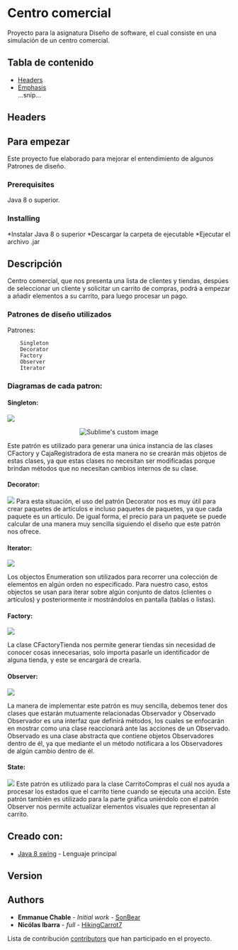 # Centro comercial

Proyecto para la asignatura Diseño de software, el cual consiste en una simulación de un centro comercial.

## Tabla de contenido

- [Headers](#header)
- [Emphasis](#emphasis)  
...snip...    
## Headers

## Para empezar

Este proyecto fue elaborado para mejorar el entendimiento de algunos Patrones de diseño.

### Prerequisites

Java 8 o superior.


### Installing
*Instalar Java 8 o superior
*Descargar la carpeta de ejecutable
*Ejecutar el archivo .jar

## Descripción
Centro comercial, que nos presenta una lista de clientes y tiendas, despúes de seleccionar un cliente y solicitar un carrito de compras, podrá a empezar a añadir elementos a su carrito, para luego procesar un pago.

### Patrones de diseño utilizados

Patrones:

```
    Singleton
    Decorator
    Factory
    Observer
    Iterator
```

### Diagramas de cada patron:

#### Singleton:
![](Diagramas/singleton/DiagramaClases.png)

<p align="center">
  <img src="https://github.com/SonBear/Proyecto_DisSoft/blob/master/Diagramas/singleton/DiagramaClases.png?raw=true" alt="Sublime's custom image"/>
</p>

Este patrón es utilizado para generar una única instancia de las clases CFactory y CajaRegistradora de esta manera no se crearán más objetos de estas clases, ya que estas clases no necesitan ser modificadas porque brindan métodos que no necesitan cambios internos de su clase.


#### Decorator:
![](Diagramas/decorator/DiagramaClases.png)
Para esta situación, el uso del patrón Decorator nos es muy útil para crear paquetes de artículos e incluso paquetes de paquetes, ya que cada paquete es un artículo. De igual forma, el precio para un paquete se puede calcular de una manera muy sencilla siguiendo el diseño que este patrón nos ofrece.	 



#### Iterator:
![](Diagramas/iterator/DiagramaClases.png)

Los objectos Enumeration<T> son utilizados para recorrer una colección de elementos en algún orden no especificado. Para nuestro caso, estos objectos se usan para iterar sobre algún conjunto de datos (clientes o artículos) y posteriormente ir mostrándolos en pantalla (tablas o listas).


#### Factory:
![](Diagramas/factory/DiagramaClases.png)

La clase CFactoryTienda nos permite generar tiendas sin necesidad de conocer cosas innecesarias, solo importa pasarle un identificador de alguna tienda, y este se encargará de crearla.


#### Observer:
![](Diagramas/observer/DiagramaClases.png)

La manera de implementar este patrón es muy sencilla, debemos tener dos clases que estarán mutuamente relacionadas Observador y Observado
Observador es una interfaz que definirá métodos, los cuales se enfocarán en mostrar como una clase reaccionará ante las acciones de un Observado.
Observado es una clase abstracta que contiene objetos Observadores dentro de él, ya que mediante el un método notificara a los Observadores de algún cambio dentro de él.


#### State:
![](Diagramas/state/DiagramaClases.png)
Este patrón es utilizado para la clase CarritoCompras el cuál nos ayuda a procesar los estados que el carrito tiene cuando se ejecuta una acción. Este patrón también es utilizado para la parte gráfica uniéndolo con el patrón Observer nos permite actualizar elementos visuales que representan al carrito.


## Creado con:
* [Java 8 swing](https://www.java.com/es/download/) - Lenguaje principal


<a name="header"></a>

## Version



## Authors

* **Emmanue Chable** - *Initial work* - [SonBear](https://github.com/SonBear)
* **Nicólas Ibarra** - *full* - [HikingCarrot7](https://github.com/HikingCarrot7)


Lista de contribución [contributors](https://github.com/SonBear/Proyecto_DisSoft/graphs/contributors) que
han participado en el proyecto.
